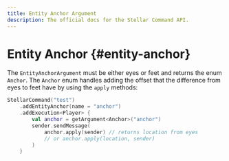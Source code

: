 ```yaml
---
title: Entity Anchor Argument
description: The official docs for the Stellar Command API.
---
```


# Entity Anchor {#entity-anchor}

The `EntityAnchorArgument` must be either eyes or feet and returns the enum `Anchor`. The `Anchor` enum handles adding the offset that the difference from eyes to feet have by using the `apply` methods:

```kt
StellarCommand("test")
    .addEntityAnchor(name = "anchor")
    .addExecution<Player> {
        val anchor = getArgument<Anchor>("anchor")    
        sender.sendMessage(
            anchor.apply(sender) // returns location from eyes
            // or anchor.apply(location, sender)
        )
    }
```